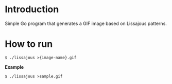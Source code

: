# Introduction
Simple Go program that generates a GIF image based on Lissajous patterns.

# How to run
```shell
$ ./lissajous >{image-name}.gif
```

**Example**
```shell
$ ./lissajous >sample.gif
```